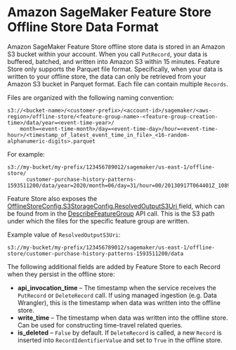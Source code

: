 # Amazon SageMaker Feature Store Offline Store Data Format<a name="feature-store-offline"></a>

 Amazon SageMaker Feature Store offline store data is stored in an Amazon S3 bucket within your account\. When you call `PutRecord`, your data is buffered, batched, and written into Amazon S3 within 15 minutes\. Feature Store only supports the Parquet file format\. Specifically, when your data is written to your offline store, the data can only be retrieved from your Amazon S3 bucket in Parquet format\. Each file can contain multiple `Records`\.

 Files are organized with the following naming convention: 

```
s3://<bucket-name>/<customer-prefix>/<account-id>/sagemaker/<aws-region>/offline-store/<feature-group-name>-<feature-group-creation-time>/data/year=<event-time-year>/
    month=<event-time-month>/day=<event-time-day>/hour=<event-time-hour>/<timestamp_of_latest_event_time_in_file>_<16-random-alphanumeric-digits>.parquet
```

 For example: 

```
s3://my-bucket/my-prefix/123456789012/sagemaker/us-east-1/offline-store/
      customer-purchase-history-patterns-1593511200/data/year=2020/month=06/day=31/hour=00/20130917T064401Z_108934320012Az11.parquet
```

 Feature Store also exposes the [OfflineStoreConfig\.S3StorageConfig\.ResolvedOutputS3Uri ](https://docs.aws.amazon.com/sagemaker/latest/APIReference/API_S3StorageConfig.html#sagemaker-Type-S3StorageConfig-ResolvedOutputS3Uri) field, which can be found from in the [DescribeFeatureGroup](https://docs.aws.amazon.com/sagemaker/latest/APIReference/API_DescribeFeatureGroup.html) API call\. This is the S3 path under which the files for the specific feature group are written\.

Example value of `ResolvedOutputS3Uri`:

```
s3://my-bucket/my-prefix/123456789012/sagemaker/us-east-1/offline-store/customer-purchase-history-patterns-1593511200/data
```

The following additional fields are added by Feature Store to each Record when they persist in the offline store: 
+  **api\_invocation\_time** – The timestamp when the service receives the `PutRecord` or `DeleteRecord` call\. If using managed ingestion \(e\.g\. Data Wrangler\), this is the timestamp when data was written into the offline store\.
+  **write\_time** – The timestamp when data was written into the offline store\. Can be used for constructing time\-travel related queries\. 
+  **is\_deleted** – `False` by default\. If `DeleteRecord` is called, a new `Record` is inserted into `RecordIdentifierValue` and set to `True` in the offline store\. 
